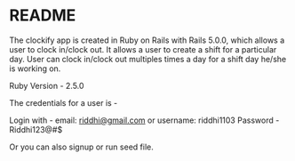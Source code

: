 # README

The clockify app is created in Ruby on Rails with Rails 5.0.0, which allows a user to clock in/clock out. It allows a user to create a shift for a particular day. User can clock in/clock out multiples times a day for a shift day he/she is working on. 

Ruby Version - 2.5.0

The credentials for a user is -

Login with - email: riddhi@gmail.com or username: riddhi1103
Password - Riddhi123@#$

Or you can also signup or run seed file.

